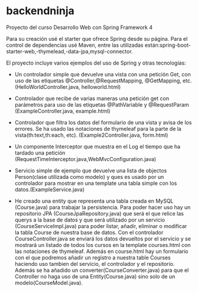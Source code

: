 # backendninja
Proyecto del curso Desarrollo Web con Spring Framework 4


Para su creación usé el starter que ofrece Spring desde su página.
Para el control de dependencias usé Maven, entre las utilizadas están:spring-boot-starter-web,-thymelead,-data-jpa,mysql-connector.

El proyecto incluye varios ejemplos del uso de Spring y otras tecnologías:
  - Un controlador simple que devuelve una vista con una petición Get, con uso de las etiquetas @Controller,@RequestMapping,
  @GetMapping, etc. (HelloWorldController.java, helloworld.html)
  - Controlador que recibe de varias maneras una petición get con parámetros para uso de las etiquetas
  @PathVariable y @RequestParam (ExampleController.java, example.html)
  - Controlador que filtra los datos del formulario de una vista y avisa de los errores. Se ha usado las notaciones 
  de thymeleaf para la parte de la vista(th:text,th:each, etc). (Example2Controller.java, form.html)
  - Un componente Interceptor que muestra en el Log el tiempo que ha tardado una petición
    (RequestTimeInterceptor.java,WebMvcConfiguration.java)
  - Servicio simple de ejemplo que devuelve una lista de objectos Person(clase utilizada como modelo) y ques
  es usado por un controlador para mostrar en una template una tabla simple con los datos.(ExampleService.java)
  
  - He creado una entity que representa una tabla creada en MySQL (Course.java) para trabajar la persistencia. Para poder hacer uso hay un repositorio JPA (CourseJpaRepository.java) que será el que relice las querys a la base de datos
  y que será utilizado por un servicio (CourseServiceImpl.java) para poder listar, añadir, eliminar o modificar la tabla Course de nuestra base de datos. Con el controlador CourseController.java se enviará los datos devueltos por 
el servicio y se mostrará un listado de todos los cursos en la template courses.html con las notaciones de thymeleaf.
Además en course.html hay un formulario con el que podremos añadir un registro a nuestra table Courses haciendo uso tambien
del servicio, el controlador y el repositorio.
Además se ha añadido un converter(CourseConverter.java) para que el Controller no haga uso de una Entity(Course.java) sino solo de un modelo(CourseModel.java).

